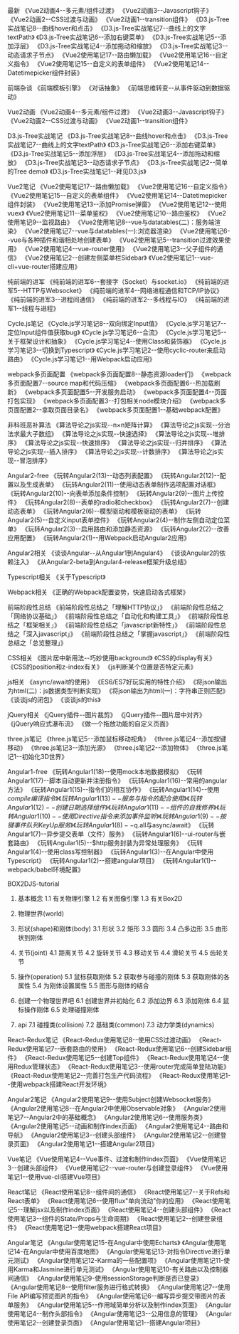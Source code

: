 
最新
《Vue2动画4--多元素/组件过渡》
《Vue2动画3--Javascript钩子》
《Vue2动画2--CSS过渡与动画》
《Vue2动画1--transition组件》
《D3.js-Tree实战笔记8--曲线hover和点击》
《D3.js-Tree实战笔记7--曲线上的文字textPath》
《D3.js-Tree实战笔记6--添加右键菜单》
《D3.js-Tree实战笔记5--添加浮层》
《D3.js-Tree实战笔记4--添加拖动和缩放》
《D3.js-Tree实战笔记3--动态请求子节点》
《Vue2使用笔记17--路由懒加载》
《Vue2使用笔记16--自定义指令》
《Vue2使用笔记15--自定义的表单组件》
《Vue2使用笔记14--Datetimepicker组件封装》

前端杂谈
《前端模板引擎》
《对话抽象》
《前端思维转变--从事件驱动到数据驱动》

Vue2动画
《Vue2动画4--多元素/组件过渡》
《Vue2动画3--Javascript钩子》
《Vue2动画2--CSS过渡与动画》
《Vue2动画1--transition组件》

D3.js-Tree实战笔记
《D3.js-Tree实战笔记8--曲线hover和点击》
《D3.js-Tree实战笔记7--曲线上的文字textPath》
《D3.js-Tree实战笔记6--添加右键菜单》
《D3.js-Tree实战笔记5--添加浮层》
《D3.js-Tree实战笔记4--添加拖动和缩放》
《D3.js-Tree实战笔记3--动态请求子节点》
《D3.js-Tree实战笔记2--简单的Tree demo》
《D3.js-Tree实战笔记1--拜见D3.js》

Vue2笔记
《Vue2使用笔记17--路由懒加载》
《Vue2使用笔记16--自定义指令》
《Vue2使用笔记15--自定义的表单组件》
《Vue2使用笔记14--Datetimepicker组件封装》
《Vue2使用笔记13--添加Promise弹窗》
《Vue2使用笔记12--使用vuex》
《Vue2使用笔记11--菜单鉴权》
《Vue2使用笔记10--路由鉴权》
《Vue2使用笔记9--监视路由》
《Vue2使用笔记8--vue与datatables(二)：服务端渲染》
《Vue2使用笔记7--vue与datatables(一):浏览器渲染》
《Vue2使用笔记6--vue与各种插件和谐相处地创建表单》
《Vue2使用笔记5--transition过渡效果使用》
《Vue2使用笔记4--vue-router使用》
《Vue2使用笔记3--父子组件的通信》
《Vue2使用笔记2--创建左侧菜单栏Sidebar》
《Vue2使用笔记1--vue-cli+vue-router搭建应用》

纯前端的进军
《纯前端的进军6--套接字（Socket）与socket.io》
《纯前端的进军5--HTTP与Websocket》
《纯前端的进军4--网络进程通信和TCP/IP协议》
《纯前端的进军3--进程间通信》
《纯前端的进军2--多线程与IO》
《纯前端的进军1--线程与进程》

Cycle.js笔记
《Cycle.js学习笔记8--双向绑定Input值》
《Cycle.js学习笔记7--定位Input组件值获取bug》
《Cycle.js学习笔记6--合流》
《Cycle.js学习笔记5--关于框架设计和抽象》
《Cycle.js学习笔记4--使用Class和装饰器》
《Cycle.js学习笔记3--切换到Typescript》
《Cycle.js学习笔记2--使用cyclic-router来启动路由》
《Cycle.js学习笔记1--用Webpack启动应用》

webpack多页面配置
《webpack多页面配置8--静态资源loader们》
《webpack多页面配置7--source map和代码压缩》
《webpack多页面配置6--热加载刷新》
《webpack多页面配置5--开发服务启动》
《webpack多页面配置4--页面打包实现》
《webpack多页面配置3--打包相关node模块介绍》
《webpack多页面配置2--拿取页面目录名》
《webpack多页面配置1--基础webpack配置》

非科班恶补算法
《算法导论之js实现--n×n矩阵计算》
《算法导论之js实现--分治法求最大子数组》
《算法导论之js实现--快速选择》
《算法导论之js实现--堆排序》
《算法导论之js实现--快速排序》
《算法导论之js实现--归并排序》
《算法导论之js实现--插入排序》
《算法导论之js实现--计数排序》
《算法导论之js实现--冒泡排序》

Angular2-free
《玩转Angular2(13)--动态列表配置》
《玩转Angular2(12)--配置以及生成表单》
《玩转Angular2(11)--使用动态表单制作选项配置对话框》
《玩转Angular2(10)--向表单添加条件控制》
《玩转Angular2(9)--图片上传控件》
《玩转Angular2(8)--表单的radio和checkbox》
《玩转Angular2(7)--创建动态表单》
《玩转Angular2(6)--模型驱动和模板驱动的表单》
《玩转Angular2(5)--自定义input表单控件》
《玩转Angular2(4)--制作左侧自动定位菜单》
《玩转Angular2(3)--启用路由和添加静态资源》
《玩转Angular2(2)--改善应用配置》
《玩转Angular2(1)--用Webpack启动Angular2应用》

Angular2相关
《谈谈Angular--从Angular1到Angular4》
《谈谈Angular2的依赖注入》
《从Angular2-beta到Angular4-release框架升级总结》

Typescript相关
《关于Typescript》

Webpack相关
《正确的Webpack配置姿势，快速启动各式框架》

前端阶段性总结
《前端阶段性总结之「理解HTTP协议」》
《前端阶段性总结之「网络协议基础」》
《前端阶段性总结之「自动化和构建工具」》
《前端阶段性总结之「框架相关」》
《前端阶段性总结之「javascript新特性」》
《前端阶段性总结之「深入javascript」》
《前端阶段性总结之「掌握javascript」》
《前端阶段性总结之「总览整理」》

CSS相关
《图片居中新用法--巧妙使用background》
《CSS的display有关》
《CSS的position和z-index有关》
《js判断某个位置是否特定元素》

js相关
《async/await的使用》
《ES6/ES7好玩实用的特性介绍》
《将json输出为html(二)：js数据类型判断实现》
《将json输出为html(一)：字符串正则匹配》
《谈谈js的闭包》
《谈谈js的this》

jQuery相关
《jQuery插件--图片裁剪》
《jQuery插件--图片居中对齐》
《jQuery响应式瀑布流》
《做一个拖放功能的自定义页面》

three.js笔记
《three.js笔记5--添加鼠标移动视角》
《three.js笔记4--添加按键移动》
《three.js笔记3--添加光源》
《three.js笔记2--添加物体》
《three.js笔记1--初始化3D世界》

Angular1-free
《玩转Angular1(18)--使用mock本地数据模拟》
《玩转Angular1(17)--脚本自动更新并注册指令》
《玩转Angular1(16)--常用的angular方法》
《玩转Angular1(15)--指令们的相互协作》
《玩转Angular1(14)--使用$compile编译指令》
《玩转Angular1(13)--服务与指令的配合使用》
《玩转Angular1(12)--创建日期选择组件》
《玩转Angular1(11)--组件的自我修养》
《玩转Angular1(10)--使用Directive指令来添加事件监听》
《玩转Angular1(9)--按键事件队列KeyUp服务》
《玩转Angular1(8)--$q.all与async/await》
《玩转Angular1(7)--异步提交表单（文件）服务》
《玩转Angular1(6)--ui-router与嵌套路由》
《玩转Angular1(5)--$http服务封装为异常处理服务》
《玩转Angular1(4)--使用class写控制器》
《玩转Angular1(3)--在Angular中使用Typescript》
《玩转Angular1(2)--搭建angular项目》
《玩转Angular1(1)--webpack/babel环境配置》

BOX2DJS-tutorial
1. 基本概念
1.1 有关物理引擎
1.2 有关图像引擎
1.3 有关Box2D

2. 物理世界(world)

3. 形状(shape)和刚体(body)
3.1 形状
3.2 矩形
3.3 圆形
3.4 凸多边形
3.5 由形状到刚体

4. 关节(joint)
4.1 距离关节
4.2 旋转关节
4.3 移动关节
4.4 滑轮关节
4.5 齿轮关节

5. 操作(operation)
5.1 鼠标获取刚体
5.2 获取参与碰撞的刚体
5.3 获取刚体的各属性
5.4 为刚体设置属性
5.5 图形与刚体的结合

6. 创建一个物理世界吧
6.1 创建世界并初始化
6.2 添加边界
6.3 添加刚体
6.4 鼠标操作刚体
6.5 处理碰撞刚体

7. api
7.1 碰撞类(collision)
7.2 基础类(common)
7.3 动力学类(dynamics)

React-Redux笔记
《React-Redux使用笔记8--使用CSS过渡动画》
《React-Redux使用笔记7--嵌套路由的使用》
《React-Redux使用笔记6--创建Sidebar组件》
《React-Redux使用笔记5--创建Top组件》
《React-Redux使用笔记4--使用Redux管理状态》
《React-Redux使用笔记3--使用router完成简单登陆功能》
《React-Redux使用笔记2--完善打包生产代码流程》
《React-Redux使用笔记1--使用webpack搭建React开发环境》

Angular2笔记
《Angular2使用笔记9--使用Subject创建Websocket服务》
《Angular2使用笔记8--在Angular2中使用Observable对象》
《Angular2使用笔记7--Angular2中的基础概念》
《Angular2使用笔记6--使用服务类》
《Angular2使用笔记5--动画和制作index页面》
《Angular2使用笔记4--路由和导航》
《Angular2使用笔记3--创建头部组件》
《Angular2使用笔记2--创建登录页面》
《Angular2使用笔记1--搭建Angular2项目》

Vue笔记
《Vue使用笔记4--Vue事件、过渡和制作index页面》
《Vue使用笔记3--创建头部组件》
《Vue使用笔记2--vue-router与创建登录组件》
《Vue使用笔记1--使用vue-cli搭建Vue项目》

React笔记
《React使用笔记8--组件间的通信》
《React使用笔记7--关于Refs和React表单》
《React使用笔记6--使用flux"单向流动"你的应用》
《React使用笔记5--理解jsx以及制作index页面》
《React使用笔记4--创建头部组件》
《React使用笔记3--组件的State/Props与生命周期》
《React使用笔记2--创建登录组件》
《React使用笔记1--使用webpack搭建React项目》

Angular笔记
《Angular使用笔记15-在Angular中使用Echarts》
《Angular使用笔记14-在Angular中使用百度地图》
《Angular使用笔记13-对指令Directive进行单元测试》
《Angular使用笔记12-Karma的一些配置项》
《Angular使用笔记11-使用Karma和Jasmine进行单元测试》
《Angular使用笔记10-有关路由以及控制器间通信》
《Angular使用笔记9-使用sessionStorage判断是否已登录》
《Angular使用笔记8--使用filter服务进行格式转换》
《Angular使用笔记7--使用File API编写预览图片的指令》
《Angular使用笔记6--编写异步提交带图片的表单服务》
《Angular使用笔记5--作用域简单分析以及制作index页面》
《Angular使用笔记4--制作头部指令》
《Angular使用笔记3--公用信息的管理》
《Angular使用笔记2--创建登录页面》
《Angular使用笔记1--搭建Angular项目》

